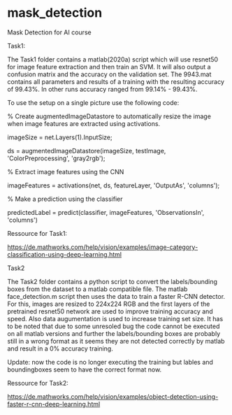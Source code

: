 # mask_detection
Mask Detection for AI course

Task1:

The Task1 folder contains a matlab(2020a) script which will use resnet50 for image feature extraction and then train an SVM. It will also output a confusion matrix and the accuracy on the validation set. The 9943.mat contains all parameters and results of a training with the resulting accuracy of 99.43%. In other runs accuracy ranged from 99.14% - 99.43%.

To use the setup on a single picture use the following code:

% Create augmentedImageDatastore to automatically resize the image when image features are extracted using activations.

imageSize = net.Layers(1).InputSize;

ds = augmentedImageDatastore(imageSize, testImage, 'ColorPreprocessing', 'gray2rgb');

% Extract image features using the CNN

imageFeatures = activations(net, ds, featureLayer, 'OutputAs', 'columns');


% Make a prediction using the classifier

predictedLabel = predict(classifier, imageFeatures, 'ObservationsIn', 'columns')



Ressource for Task1:

https://de.mathworks.com/help/vision/examples/image-category-classification-using-deep-learning.html


Task2

The Task2 folder contains a python script to convert the labels/bounding boxes from the dataset to a matlab compatible file. The matlab face_detection.m script then uses the data to train a faster R-CNN detector. For this, images are resized to 224x224 RGB and the first layers of the pretrained resnet50 network are used to improve training accuracy and speed. Also data augumentation is used to increase training set size. 
It has to be noted that due to some unresoled bug the code cannot be executed on all matlab versions and further the labels/bounding boxes are probably still in a wrong format as it seems they are not detected correctly by matlab and result in a 0% accuracy training.

Update: now the code is no longer executing the training but lables and boundingboxes seem to have the correct format now.

Ressource for Task2:

https://de.mathworks.com/help/vision/examples/object-detection-using-faster-r-cnn-deep-learning.html

